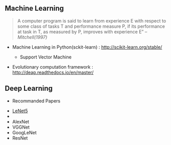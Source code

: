 ## Machine Learning
> A computer program is said to learn from experience E with respect to some class of tasks T and performance measure P, if its performance at task in T, as measured by P, improves with experience E” – *Mitchell(1997)*

* Machine Learning in Python(sckit-learn) : http://scikit-learn.org/stable/
	* Support Vector Machine
	
    
* Evolutionary computation framework : http://deap.readthedocs.io/en/master/

	


## Deep Learning

* Recommanded Papers
 - [LeNet5](http://yann.lecun.com/exdb/publis/pdf/lecun-98.pdf)
 -
 - AlexNet
 - VGGNet
 - GoogLeNet
 - ResNet

